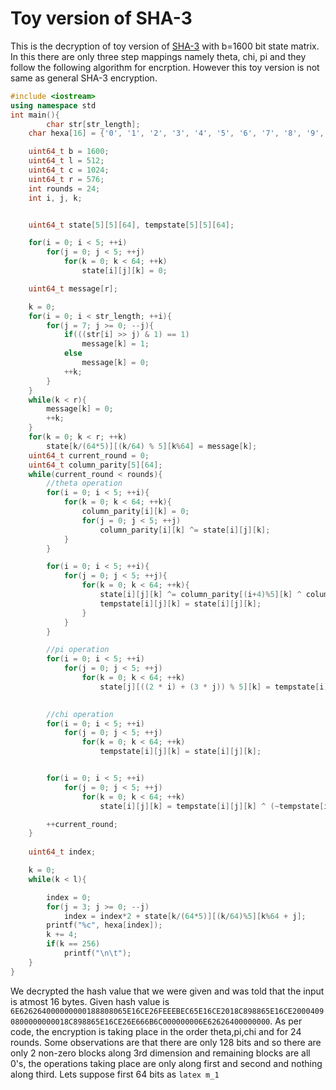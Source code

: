 # Toy version of SHA-3
This is the decryption of toy version of [SHA-3](https://hello.iitk.ac.in/sites/default/files/cs641a2021/resources/NIST.FIPS_.202_0.pdf) with b=1600 bit state matrix. In this there are only three step mappings namely theta, chi, pi and they follow the following algorithm for encrption. However this toy version is not same as general SHA-3 encryption.
```cpp
#include <iostream>
using namespace std
int main(){
        char str[str_length];
	char hexa[16] = {'0', '1', '2', '3', '4', '5', '6', '7', '8', '9', 'A', 'B', 'C', 'D', 'E', 'F'};

	uint64_t b = 1600;
	uint64_t l = 512;
	uint64_t c = 1024;
	uint64_t r = 576;
	int rounds = 24;
	int i, j, k;


	uint64_t state[5][5][64], tempstate[5][5][64];

	for(i = 0; i < 5; ++i)
		for(j = 0; j < 5; ++j)
			for(k = 0; k < 64; ++k)
				state[i][j][k] = 0;

	uint64_t message[r];

	k = 0;
	for(i = 0; i < str_length; ++i){
		for(j = 7; j >= 0; --j){
			if(((str[i] >> j) & 1) == 1)
				message[k] = 1;
			else
				message[k] = 0;
			++k;
		}
	}
	while(k < r){
		message[k] = 0;
		++k;
	}
	for(k = 0; k < r; ++k)
		state[k/(64*5)][(k/64) % 5][k%64] = message[k];
	uint64_t current_round = 0;
	uint64_t column_parity[5][64];
	while(current_round < rounds){
		//theta operation
		for(i = 0; i < 5; ++i){
			for(k = 0; k < 64; ++k){
				column_parity[i][k] = 0;
				for(j = 0; j < 5; ++j)
					column_parity[i][k] ^= state[i][j][k];
			}
		}

		for(i = 0; i < 5; ++i){
			for(j = 0; j < 5; ++j){
				for(k = 0; k < 64; ++k){
					state[i][j][k] ^= column_parity[(i+4)%5][k] ^ column_parity[(i+1)%5][k];
					tempstate[i][j][k] = state[i][j][k];
				}
			}
		}

		//pi operation
		for(i = 0; i < 5; ++i)
			for(j = 0; j < 5; ++j)
				for(k = 0; k < 64; ++k)
					state[j][((2 * i) + (3 * j)) % 5][k] = tempstate[i][j][k];
		

		//chi operation
		for(i = 0; i < 5; ++i)
			for(j = 0; j < 5; ++j)
				for(k = 0; k < 64; ++k)
					tempstate[i][j][k] = state[i][j][k];


		for(i = 0; i < 5; ++i)
			for(j = 0; j < 5; ++j)
				for(k = 0; k < 64; ++k)
					state[i][j][k] = tempstate[i][j][k] ^ (~tempstate[i][(j+1)%5][k] & tempstate[i][(j+2)%5][k]);

		++current_round;
	}
	
	uint64_t index;

	k = 0;
	while(k < l){

		index = 0;
		for(j = 3; j >= 0; --j)
			index = index*2 + state[k/(64*5)][(k/64)%5][k%64 + j];
		printf("%c", hexa[index]);
		k += 4;
		if(k == 256)
			printf("\n\t");
	}
}
  ```
We decrypted the hash value that we were given and was told that the input is atmost 16 bytes.
Given hash value is ```6E626264000000000188808065E16CE26FEEEBEC65E16CE2018C898865E16CE20004090800000000018C898865E16CE26E666B6C000000006E62626400000000```.
As per code, the encryption is taking place in the order theta,pi,chi and for 24 rounds. 
Some observations are that there are only 128 bits and so there are only 2 non-zero blocks along 3rd dimension and remaining blocks are all 0's, the operations taking place are only along first and second and nothing along third.
Lets suppose first 64 bits as ```latex m_1```
